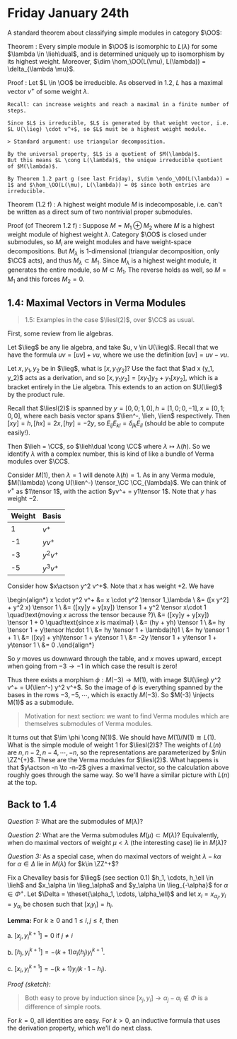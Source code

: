 # Friday January 24th

A standard theorem about classifying simple modules in category $\OO$:

Theorem
: Every simple module in $\OO$ is isomorphic to $L(\lambda)$ for some $\lambda \in \lieh\dual$, and is determined uniquely up to isomorphism by its highest weight.
  Moreover, $\dim \hom_\OO(L(\mu), L(\lambda)) = \delta_{\lambda \mu}$.


Proof
: Let $L \in \OO$ be irreducible.
  As observed in 1.2, $L$ has a maximal vector $v^+$ of some weight $\lambda$.

	Recall: can increase weights and reach a maximal in a finite number of steps.

	Since $L$ is irreducible, $L$ is generated by that weight vector, i.e. $L U(\lieg) \cdot v^+$, so $L$ must be a highest weight module.

	> Standard argument: use triangular decomposition.

	By the universal property, $L$ is a quotient of $M(\lambda)$.
	But this means $L \cong L(\lambda)$, the unique irreducible quotient of $M(\lambda)$.

	By Theorem 1.2 part g (see last Friday), $\dim \endo_\OO(L(\lambda)) = 1$ and $\hom_\OO(L(\mu), L(\lambda)) = 0$ since both entries are irreducible.


Theorem (1.2 f)
: A highest weight module $M$ is indecomposable, i.e. can't be written as a direct sum of two nontrivial proper submodules.

Proof (of Theorem 1.2 f)
: Suppose $M = M_1 \oplus M_2$ where $M$ is a highest weight module of highest weight $\lambda$.
	Category $\OO$ is closed under submodules, so $M_i$ are weight modules and have weight-space decompositions.
	But $M_\lambda$ is 1-dimensional (triangular decomposition, only $\CC$ acts), and thus $M_\lambda \subset M_1$.
	Since $M_\lambda$ is a highest weight module, it generates the entire module, so $M \subset M_1$.
	The reverse holds as well, so $M = M_1$ and this forces $M_2 = 0$.

## 1.4: Maximal Vectors in Verma Modules

> 1.5: Examples in the case $\liesl(2)$, over $\CC$ as usual.

First, some review from lie algebras.

Let $\lieg$ be any lie algebra, and take $u, v \in U(\lieg)$.
Recall that we have the formula $uv = [uv] + vu$, where we use the definition $[uv] = uv - vu$.

Let $x, y_1, y_2$ be in $\lieg$, what is $[x, y_1 y_2]$?
Use the fact that $\ad x (y_1, y_2)$ acts as a derivation, and so $[x, y_1 y_2] = [x y_1]y_2 + y_1[x y_2]$, which is a bracket entirely in the Lie algebra.
This extends to an action on $U(\lieg)$ by the product rule.

Recall that $\liesl(2)$ is spanned by $y =[0,0; 1,0], h = [1,0; 0, -1], x = [0,1; 0,0]$, where each basis vector spans $\lien^-, \lieh, \lien$ respectively.
Then $[x y] = h, [h x] = 2x, [h y] = -2y$, so $E_{ij} E_{kl} = \delta_{jk} E_{il}$ (should be able to compute easily!).

Then $\lieh = \CC$, so $\lieh\dual \cong \CC$ where $\lambda \mapsto \lambda(h)$.
So we identify $\lambda$ with a complex number, this is kind of like a bundle of Verma modules over $\CC$.

Consider $M(1)$, then $\lambda = 1$ will denote $\lambda(h) = 1$.
As in any Verma module, $M(\lambda) \cong U(\lien^-) \tensor_\CC \CC_{\lambda}$.
We can think of $v^+$ as $1\tensor 1$, with the action $yv^+ = y1\tensor 1$.
Note that $y$ has weight $-2$.


Weight | Basis 
-----| ----- |
1   | $v^+$ |
-1  | $yv^+$ |
-3  | $y^2 v^+$ |
-5  | $y^3 v^+$ |

Consider how $x\actson y^2 v^+$.
Note that $x$ has weight $+2$.
We have 

\begin{align*}
x \cdot y^2 v^+ 
&= x \cdot y^2 \tensor 1_\lambda \\
&= ([x y^2] + y^2 x) \tensor 1 \\
&= ([xy]y + y[xy]) \tensor 1 + y^2 \tensor x\cdot 1 \quad\text{moving $x$ across the tensor because ?}\\
&= ([xy]y + y[xy]) \tensor 1 + 0  \quad\text{since $x$ is maximal} \\
&= (hy + yh) \tensor 1 \\
&= hy \tensor 1 + y\tensor h\cdot 1 \\
&= hy \tensor 1 + \lambda(h)1 \\
&= hy \tensor 1 + 1 \\
&= ([xy] + yh)\tensor 1 + y\tensor 1 \\
&= -2y \tensor 1 + y\tensor 1 + y\tensor 1 \\
&= 0
.\end{align*}


So $y$ moves us downward through the table, and $x$ moves upward, except when going from $-3\to -1$ in which case the result is zero!

Thus there exists a morphism $\phi: M(-3) \to M(1)$, with image $U(\lieg) y^2 v^+ = U(\lien^-) y^2 v^+$.
So the image of $\phi$ is everything spanned by the bases in the rows $-3, -5, \cdots$, which is exactly $M(-3)$.
So $M(-3) \injects M(1)$ as a submodule.

> Motivation for next section: we want to find Verma modules which are themselves submodules of Verma modules.

It turns out that $\im \phi \cong N(1)$.
We should have $M(1) / N(1) \cong L(1)$.
What is the simple module of weight 1 for $\liesl(2)$?
The weights of $L(n)$ are $n, n-2, n-4, \cdots, -n$, so the representations are parameterized by $n\in \ZZ^{+}$.
These are the Verma modules for $\liesl(2)$.
What happens is that $y\actson -n \to -n-2$ gives a maximal vector, so the calculation above roughly goes through the same way.
So we'll have a similar picture with $L(n)$ at the top.

## Back to 1.4

*Question 1:* 
What are the submodules of $M(\lambda)$?

*Question 2:*
What are the Verma submodules $M(\mu) \subset M(\lambda)$?
Equivalently, when do maximal vectors of weight $\mu < \lambda$ (the interesting case) lie in $M(\lambda)$?

*Question 3:*
As a special case, when do maximal vectors of weight $\lambda - k\alpha$ for $\alpha \in \Delta$ lie in $M(\lambda)$ for $k\in \ZZ^+$?

Fix a Chevalley basis for $\lieg$ (see section 0.1) $h_1, \cdots, h_\ell \in \lieh$ and $x_\alpha \in \lieg_\alpha$ and $y_\alpha \in \lieg_{-\alpha}$ for $\alpha \in \Phi^+$.
Let $\Delta = \theset{\alpha_1, \cdots, \alpha_\ell}$ and let $x_i = x_{\alpha_i}, y_i = y_{\alpha_i}$ be chosen such that $[x_i y_i] = h_i$.


**Lemma:**
For $k\geq 0$ and $1\leq i, j \leq \ell$, then

a. $[x_j, y_i^{k+1}] = 0$ if $j\neq i$

b. $[h_j, y_i^{k+1}] = -(k+1) \alpha_i(h_j) y_i^{k+1}$.

c. $[x_i, y_i^{k+1}] = -(k+1) y_i(k\cdot 1 - h_i)$.


*Proof (sketch):*

> Both easy to prove by induction since $[x_j, y_i] \to \alpha_j - \alpha_i \not\in \Phi$ is a difference of simple roots.

For $k=0$, all identities are easy.
For $k> 0$, an inductive formula that uses the derivation property, which we'll do next class.
